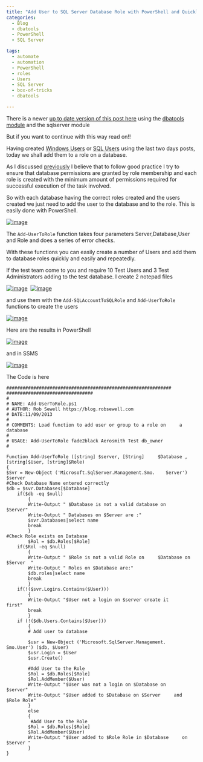 ```yaml
---
title: "Add User to SQL Server Database Role with PowerShell and Quickly Creating Test Users"
categories:
  - Blog
  - dbatools
  - PowerShell
  - SQL Server

tags:
  - automate
  - automation
  - PowerShell
  - roles
  - Users
  - SQL Server
  - box-of-tricks
  - dbatools

---
```

There is a newer [up to date version of this post here](https://blog.robsewell.com/blog/quickly-creating-test-users-in-sql-server-with-powershell-using-the-sqlserver-module-and-dbatools/) using the [dbatools module](https://dbatools.io) and the sqlserver module

But if you want to continue with this way read on!!

Having created [Windows Users](https://blog.robsewell.com/creating-a-windows-user-and-adding-to-a-sql-server-role-with-powershell/) or [SQL Users](https://blog.robsewell.com/creating-sql-user-and-adding-to-server-role-with-powershell/) using the last two days posts, today we shall add them to a role on a database.

As I discussed [previously](https://blog.robsewell.com/checking-sql-server-user-role-membership-with-powershell/) I believe that to follow good practice I try to ensure that database permissions are granted by role membership and each role is created with the minimum amount of permissions required for successful execution of the task involved.

So with each database having the correct roles created and the users created we just need to add the user to the database and to the role. This is easily done with PowerShell.

[![image](https://blog.robsewell.com/assets/uploads/2013/09/image70.png)](https://blog.robsewell.com/assets/uploads/2013/09/image70.png)

The `Add-UserToRole` function takes four parameters Server,Database,User and Role and does a series of error checks.

With these functions you can easily create a number of Users and add them to database roles quickly and easily and repeatedly.

If the test team come to you and require 10 Test Users and 3 Test Administrators adding to the test database. I create 2 notepad files

[![image](https://blog.robsewell.com/assets/uploads/2013/09/image71.png)](https://blog.robsewell.com/assets/uploads/2013/09/image71.png)  [![image](https://blog.robsewell.com/assets/uploads/2013/09/image72.png)](https://blog.robsewell.com/assets/uploads/2013/09/image72.png)

and use them with the `Add-SQLAccountToSQLRole` and `Add-UserToRole` functions to create the users

[![image](https://blog.robsewell.com/assets/uploads/2013/09/image73.png)](https://blog.robsewell.com/assets/uploads/2013/09/image73.png)

Here are the results in PowerShell

[![image](https://blog.robsewell.com/assets/uploads/2013/09/image74.png)](https://blog.robsewell.com/assets/uploads/2013/09/image74.png)

and in SSMS

[![image](https://blog.robsewell.com/assets/uploads/2013/09/image75.png)](https://blog.robsewell.com/assets/uploads/2013/09/image75.png)

The Code is here


    #############################################################    ################################
    #
    # NAME: Add-UserToRole.ps1
    # AUTHOR: Rob Sewell https://blog.robsewell.com
    # DATE:11/09/2013
    #
    # COMMENTS: Load function to add user or group to a role on     a database
    #
    # USAGE: Add-UserToRole fade2black Aerosmith Test db_owner
    #        
    
    Function Add-UserToRole ([string] $server, [String]     $Database , [string]$User, [string]$Role)
    {
    $Svr = New-Object ('Microsoft.SqlServer.Management.Smo.    Server') $server
    #Check Database Name entered correctly
    $db = $svr.Databases[$Database]
        if($db -eq $null)
            {
            Write-Output " $Database is not a valid database on     $Server"
            Write-Output " Databases on $Server are :"
            $svr.Databases|select name
            break
            }
    #Check Role exists on Database
            $Rol = $db.Roles[$Role]
        if($Rol -eq $null)
            {
            Write-Output " $Role is not a valid Role on     $Database on $Server  "
            Write-Output " Roles on $Database are:"
            $db.roles|select name
            break
            }
        if(!($svr.Logins.Contains($User)))
            {
            Write-Output "$User not a login on $server create it     first"
            break
            }
        if (!($db.Users.Contains($User)))
            {
            # Add user to database
    
            $usr = New-Object ('Microsoft.SqlServer.Management.    Smo.User') ($db, $User)
            $usr.Login = $User
            $usr.Create()
    
            #Add User to the Role
            $Rol = $db.Roles[$Role]
            $Rol.AddMember($User)
            Write-Output "$User was not a login on $Database on     $server"
            Write-Output "$User added to $Database on $Server     and $Role Role"
            }
            else
            {
             #Add User to the Role
            $Rol = $db.Roles[$Role]
            $Rol.AddMember($User)
            Write-Output "$User added to $Role Role in $Database     on $Server "
            }
    }
